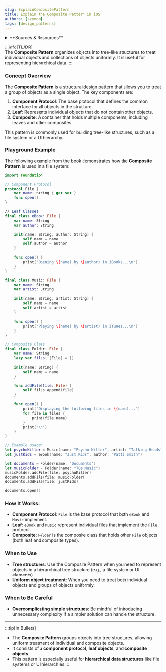 ```yaml
---
slug: ExplainCompositePattern
title: Explain the Composite Pattern in iOS
authors: [szymon]
tags: [design_patterns]
---
```


<details>  
  <summary>**Sources & Resources**</summary>  

  **Main Source**: Ray Wenderlich - Design Patterns by Tutorials (2019)  
  **Further Reading**:  
  - [Composite Pattern in iOS by Apple](https://developer.apple.com)  
</details>

:::info[TL/DR]  
The **Composite Pattern** organizes objects into tree-like structures to treat individual objects and collections of objects uniformly. It is useful for representing hierarchical data.
:::

### Concept Overview

The **Composite Pattern** is a structural design pattern that allows you to treat a group of objects as a single object. The key components are:

1. **Component Protocol**: The base protocol that defines the common interface for all objects in the structure.
2. **Leaf**: Represents individual objects that do not contain other objects.
3. **Composite**: A container that holds multiple components, including leaves and other composites.

This pattern is commonly used for building tree-like structures, such as a file system or a UI hierarchy.

### Playground Example

The following example from the book demonstrates how the **Composite Pattern** is used in a file system:

```swift
import Foundation

// Component Protocol
protocol File {
    var name: String { get set }
    func open()
}

// Leaf Classes
final class eBook: File {
    var name: String
    var author: String
    
    init(name: String, author: String) {
        self.name = name
        self.author = author
    }
    
    func open() {
        print("Opening \(name) by \(author) in iBooks...\n")
    }
}

final class Music: File {
    var name: String
    var artist: String
    
    init(name: String, artist: String) {
        self.name = name
        self.artist = artist
    }
    
    func open() {
        print("Playing \(name) by \(artist) in iTunes...\n")
    }
}

// Composite Class
final class Folder: File {
    var name: String
    lazy var files: [File] = []
    
    init(name: String) {
        self.name = name
    }
    
    func addFile(file: File) {
        self.files.append(file)
    }
    
    func open() {
        print("Displaying the following files in \(name)...")
        for file in files {
            print(file.name)
        }
        print("\n")
    }
}

// Example usage:
let psychoKiller = Music(name: "Psycho Killer", artist: "Talking Heads")
let justKids = eBook(name: "Just Kids", author: "Patti Smith")

let documents = Folder(name: "Documents")
let musicFolder = Folder(name: "70s Music")
musicFolder.addFile(file: psychoKiller)
documents.addFile(file: musicFolder)
documents.addFile(file: justKids)

documents.open()
```

### How It Works:
- **Component Protocol**: `File` is the base protocol that both `eBook` and `Music` implement.
- **Leaf**: `eBook` and `Music` represent individual files that implement the `File` protocol.
- **Composite**: `Folder` is the composite class that holds other `File` objects (both leaf and composite types).

### When to Use

- **Tree structures**: Use the Composite Pattern when you need to represent objects in a hierarchical tree structure (e.g., a file system or UI elements).
- **Uniform object treatment**: When you need to treat both individual objects and groups of objects uniformly.

### When to Be Careful

- **Overcomplicating simple structures**: Be mindful of introducing unnecessary complexity if a simpler solution can handle the structure.

---

:::tip[In Bullets]
- The **Composite Pattern** groups objects into tree structures, allowing uniform treatment of individual and composite objects.
- It consists of a **component protocol**, **leaf objects**, and **composite objects**.
- This pattern is especially useful for **hierarchical data structures** like file systems or UI hierarchies.
:::

